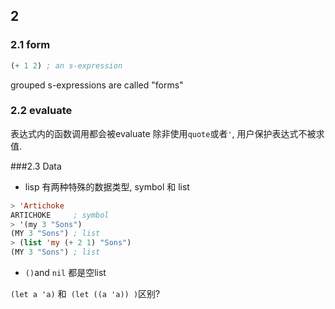 ## 2
### 2.1 form
```lisp
(+ 1 2) ; an s-expression
```
grouped s-expressions are called "forms"

### 2.2 evaluate
表达式内的函数调用都会被evaluate
除非使用`quote`或者`'`, 用户保护表达式不被求值.

###2.3 Data
- lisp 有两种特殊的数据类型, symbol 和 list
```lisp
> 'Artichoke
ARTICHOKE     ; symbol
> '(my 3 "Sons")
(MY 3 "Sons") ; list
> (list 'my (+ 2 1) "Sons")
(MY 3 "Sons") ; list
```
- `()`and `nil` 都是空list


`(let a 'a)` 和` (let ((a 'a)) )`区别?
